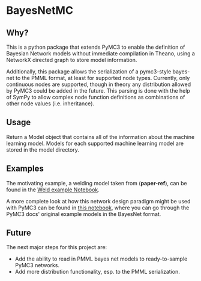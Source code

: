 # BayesNetMC

## Why?

This is a python package that extends PyMC3 to enable the definition of Bayesian Network models
without immediate compilation in Theano, using a NetworkX  directed graph to store model information.

Additionally, this package allows the serialization of a pymc3-style bayes-net to the PMML format, at
least for supported node types. Currently, only continuous nodes are supported, though in theory any
distribution allowed by PyMC3 could be added in the future. This parsing is done with the help of SymPy
to allow complex node function definitions as combinations of other node values (i.e. inheritance).


## Usage
Return a Model object that contains all of the information about the 
machine learning model. Models for each supported machine learning model
are stored in the model directory.

## Examples
The motivating example, a welding model taken from (**paper-ref**), can be found in the
[Weld example Notebook](./PMML_Weld_example.ipynb).

A more complete look at how this network design paradigm might be used with PyMC3 can be found in
[this notebook](./NX_pymc3_BayesNets.ipynb), where you can go through the PyMC3 docs' original
example models in the BayesNet format.

## Future
The next major steps for this project are:
- Add the ability to read in PMML bayes net models to ready-to-sample PyMC3 networks.
- Add more distribution functionality, esp. to the PMML serialization.